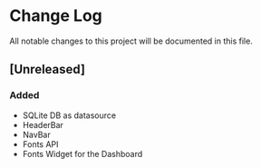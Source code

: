 # Change Log
All notable changes to this project will be documented in this file.

## [Unreleased]
### Added
- SQLite DB as datasource
- HeaderBar
- NavBar
- Fonts API
- Fonts Widget for the Dashboard